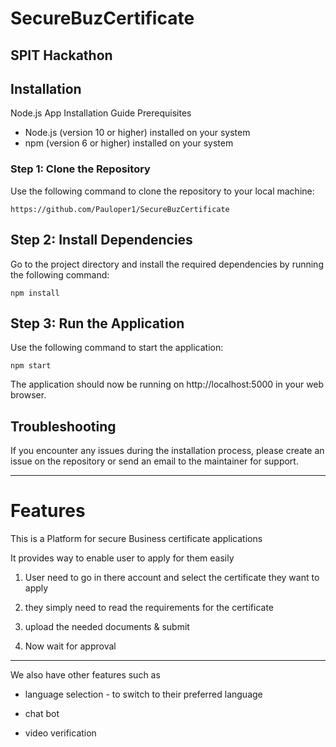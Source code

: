 # SecureBuzCertificate
## SPIT Hackathon

## Installation

Node.js App Installation Guide
Prerequisites

   - Node.js (version 10 or higher) installed on your system
- npm (version 6 or higher) installed on your system

### Step 1: Clone the Repository

Use the following command to clone the repository to your local machine:

`https://github.com/Pauloper1/SecureBuzCertificate`

## Step 2: Install Dependencies

Go to the project directory and install the required dependencies by running the following command:

`npm install`

## Step 3: Run the Application

Use the following command to start the application:

`npm start`

The application should now be running on http://localhost:5000 in your web browser.
## Troubleshooting

If you encounter any issues during the installation process, please create an issue on the repository or send an email to the maintainer for support.

---

# Features
This is a Platform for secure Business certificate applications

It provides way to enable user to apply for them easily

1. User need to go in there account and select the certificate they want to apply

2. they simply need to read the requirements for the certificate

3. upload the needed documents & submit

4. Now wait for approval 

--- 
We also have other features such as 

+ language selection - to switch to their preferred language

+ chat bot

+ video verification  

